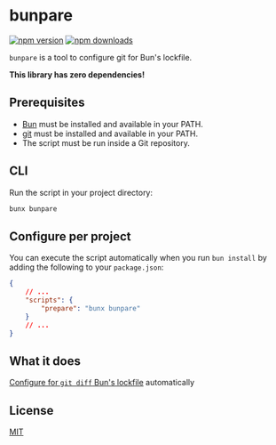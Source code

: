 # bunpare

[![npm version](https://img.shields.io/npm/v/bunpare?color=yellow)](https://npmjs.com/package/bunpare)
[![npm downloads](https://img.shields.io/npm/dm/bunpare?color=yellow)](https://npmjs.com/package/bunpare)

`bunpare` is a tool to configure git for Bun's lockfile.

**This library has zero dependencies!**

## Prerequisites

- [Bun](https://bun.sh/) must be installed and available in your PATH.
- [git](https://git-scm.com/) must be installed and available in your PATH.
- The script must be run inside a Git repository.

## CLI

Run the script in your project directory:

```bash
bunx bunpare
```

## Configure per project

You can execute the script automatically when you run `bun install` by adding the following to your `package.json`:

```json
{
	// ...
	"scripts": {
		"prepare": "bunx bunpare"
	}
	// ...
}
```

## What it does

[Configure for `git diff` Bun's lockfile](https://bun.sh/docs/install/lockfile) automatically

## License

[MIT](./LICENSE)
